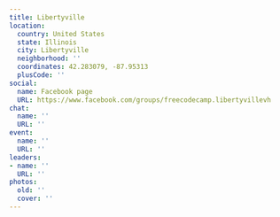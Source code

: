 ```yaml
---
title: Libertyville
location:
  country: United States
  state: Illinois
  city: Libertyville
  neighborhood: ''
  coordinates: 42.283079, -87.95313
  plusCode: ''
social:
  name: Facebook page
  URL: https://www.facebook.com/groups/freecodecamp.libertyvillevh
chat:
  name: ''
  URL: ''
event:
  name: ''
  URL: ''
leaders:
- name: ''
  URL: ''
photos:
  old: ''
  cover: ''
---
```

